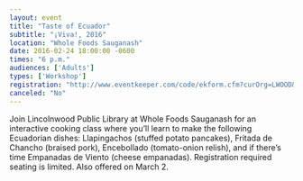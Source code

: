 ```yaml
---
layout: event
title: "Taste of Ecuador"
subtitle: "¡Viva!, 2016"
location: "Whole Foods Sauganash"
date: 2016-02-24 18:00:00 -0600
times: "6 p.m."
audiences: ['Adults']
types: ['Workshop']
registration: "http://www.eventkeeper.com/code/ekform.cfm?curOrg=LWOOD&curName=2016/02/24_Taste_of_Ecuador"
canceled: "No"
---
```

Join Lincolnwood Public Library at Whole Foods Sauganash for an interactive cooking class where you’ll learn to make the following Ecuadorian dishes: Llapingachos (stuffed potato pancakes), Fritada de Chancho (braised pork), Encebollado (tomato-onion relish), and if there’s time Empanadas de Viento (cheese empanadas). Registration required seating is limited. Also offered on March 2.
